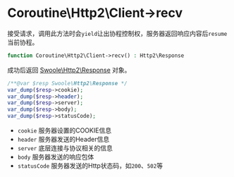 # Coroutine\Http2\Client->recv

接受请求，调用此方法时会`yield`让出协程控制权，服务器返回响应内容后`resume`当前协程。

```php
function Coroutine\Http2\Client->recv() : Http2\Response
```

成功后返回 [Swoole\Http2\Response](https://wiki.swoole.com/wiki/page/710.html) 对象。

```php
/**@var $resp Swoole\Http2\Response */
var_dump($resp->cookie);
var_dump($resp->header);
var_dump($resp->server);
var_dump($resp->body);
var_dump($resp->statusCode);
```
* `cookie` 服务器设置的COOKIE信息
* `header` 服务器发送的Header信息
* `server` 底层连接与协议相关的信息
* `body` 服务器发送的响应包体
* `statusCode` 服务器发送的Http状态码，如`200`、`502`等

